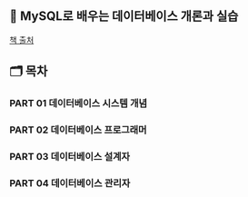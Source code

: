 ## 🐬 MySQL로 배우는 데이터베이스 개론과 실습

[책 출처](https://m.hanbit.co.kr/store/books/book_view.html?p_code=B7813024732)

## 🗂️ 목차
### PART 01 데이터베이스 시스템 개념
### PART 02 데이터베이스 프로그래머
### PART 03 데이터베이스 설계자
### PART 04 데이터베이스 관리자